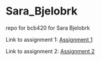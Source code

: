 # Sara_Bjelobrk
repo for bcb420 for Sara Bjelobrk

Link to assignment 1: [Assignment 1](file:///Users/sara_bjelobrk/Desktop/BCB420/Assignment_1/assignment_l.html)

Link to assignment 2: [Assignment 2](/A2_sarabjelobrk.html)
